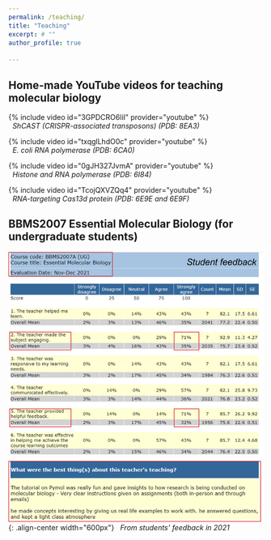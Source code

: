 ```yaml
---
permalink: /teaching/
title: "Teaching"
excerpt: # ""
author_profile: true

---
```

## Home-made YouTube videos for teaching molecular biology 
{% include video id="3GPDCRO6liI" provider="youtube" %}  
&nbsp;&nbsp;*ShCAST (CRISPR-associated transposons) (PDB: 8EA3)*  

{% include video id="txqglLhdO0c" provider="youtube" %}  
&nbsp;&nbsp;*E. coli RNA polymerase (PDB: 6CA0)*  
  
{% include video id="0gJH327JvmA" provider="youtube" %}  
&nbsp;&nbsp;*Histone and RNA polymerase (PDB: 6I84)*  
  
{% include video id="TcojQXVZQq4" provider="youtube" %}  
&nbsp;&nbsp;*RNA-targeting Cas13d protein (PDB: 6E9E and 6E9F)*  
  
## BBMS2007 Essential Molecular Biology (for undergraduate students)  
![image-center](/assets/images/BBMS2007.jpg){: .align-center width="600px"}
&nbsp;&nbsp;*From students' feedback in 2021*  
